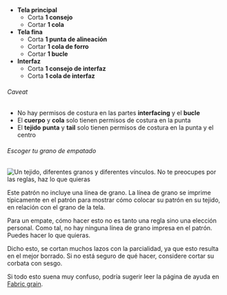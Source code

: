 - **Tela principal**
  - Corta **1 consejo**
  - Cortar **1 cola**
- **Tela fina**
  - Corta **1 punta de alineación**
  - Cortar **1 cola de forro**
  - Cortar **1 bucle**
- **Interfaz**
  - Corta **1 consejo de interfaz**
  - Corta **1 cola de interfaz**

<Warning>

###### Caveat

- No hay permisos de costura en las partes **interfacing** y el **bucle**
- El **cuerpo** y **cola** solo tienen permisos de costura en la punta
- El **tejido** **punta** y **tail** solo tienen permisos de costura en la punta y el centro

</Warning>

<Tip>

###### Escoger tu grano de empatado

![Un tejido, diferentes granos y diferentes vínculos. No te preocupes por las reglas, haz lo que quieras](tie-grain.png)

Este patrón no incluye una línea de grano. La línea de grano se imprime típicamente en el patrón para mostrar cómo colocar su patrón en su tejido, en relación con el grano de la tela.

Para un empate, cómo hacer esto no es tanto una regla sino una elección personal. Como tal, no hay ninguna línea de grano impresa en el patrón. Puedes hacer lo que quieras.

Dicho esto, se cortan muchos lazos con la parcialidad, ya que esto resulta en el mejor borrado. Si no está seguro de qué hacer, considere cortar su corbata con sesgo.

Si todo esto suena muy confuso, podría sugerir leer la página de ayuda en [Fabric grain](/docs/cowing/tel-grain).

</Tip>
